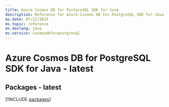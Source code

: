 ```yaml
---
title: Azure Cosmos DB for PostgreSQL SDK for Java
description: Reference for Azure Cosmos DB for PostgreSQL SDK for Java
ms.date: 07/22/2025
ms.topic: reference
ms.devlang: java
ms.service: cosmosdbforpostgresql
---
```

# Azure Cosmos DB for PostgreSQL SDK for Java - latest
## Packages - latest
[!INCLUDE [packages](cosmos-db-for-postgresql-index.md)]